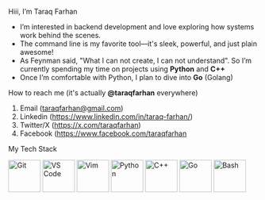 Hiii, I’m Taraq Farhan
- I’m interested in backend development and love exploring how systems work behind the scenes.
- The command line is my favorite tool—it's sleek, powerful, and just plain awesome!
- As Feynman said, "What I can not create, I can not understand". So I’m currently spending my time on projects using **Python** and **C++**
- Once I’m comfortable with Python, I plan to dive into **Go** (Golang)


How to reach me (it's actually **@taraqfarhan** everywhere)

1. Email (taraqfarhan@gmail.com)
2. Linkedin (https://www.linkedin.com/in/taraq-farhan/)
3. Twitter/X (https://x.com/taraqfarhan)
4. Facebook (https://www.facebook.com/taraqfarhan


My Tech Stack

<p align="left">
  <img src="https://cdn.jsdelivr.net/gh/devicons/devicon/icons/git/git-original.svg" alt="Git" width="65" height="65"/>
  <img src="https://cdn.jsdelivr.net/gh/devicons/devicon/icons/vscode/vscode-original.svg" alt="VS Code" width="65" height="65"/>
  <img src="https://cdn.jsdelivr.net/gh/devicons/devicon/icons/vim/vim-original.svg" alt="Vim" width="65" height="65"/>
  <img src="https://cdn.jsdelivr.net/gh/devicons/devicon/icons/python/python-original.svg" alt="Python" width="65" height="65"/>
  <img src="https://cdn.jsdelivr.net/gh/devicons/devicon/icons/cplusplus/cplusplus-original.svg" alt="C++" width="65" height="65"/>
  <img src="https://cdn.jsdelivr.net/gh/devicons/devicon/icons/go/go-original.svg" alt="Go" width="65" height="65"/>
  <img src="https://cdn.jsdelivr.net/gh/devicons/devicon/icons/bash/bash-original.svg" alt="Bash" width="65" height="65"/>
</p>
